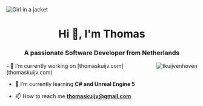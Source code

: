 <img src="https://cdn.discordapp.com/attachments/1054355603549589557/1054359872973570088/image_30.png" alt="Girl in a jacket">

<h1 align="center">Hi 👋, I'm Thomas</h1>
<h3 align="center">A passionate Software Developer from Netherlands</h3>
<img align="right" src="https://github-readme-stats.vercel.app/api/top-langs?username=tkuijvenhoven&show_icons=true&locale=en&layout=compact" alt="tkuijvenhoven" />
- 🔭 I’m currently working on [thomaskuijv.com](thomaskuijv.com)

- 🌱 I’m currently learning **C# and Unreal Engine 5**

- 📫 How to reach me **thomaskuijv@gmail.com**





